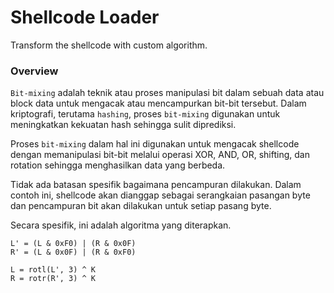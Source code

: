 # Shellcode Loader

Transform the shellcode with custom algorithm.

### Overview

`Bit-mixing` adalah teknik atau proses manipulasi bit dalam sebuah data atau block data untuk mengacak atau mencampurkan bit-bit tersebut. Dalam kriptografi, terutama `hashing`, proses `bit-mixing` digunakan untuk meningkatkan kekuatan hash sehingga sulit diprediksi.

Proses `bit-mixing` dalam hal ini digunakan untuk mengacak shellcode dengan memanipulasi bit-bit melalui operasi XOR, AND, OR, shifting, dan rotation sehingga menghasilkan data yang berbeda.

Tidak ada batasan spesifik bagaimana pencampuran dilakukan. Dalam contoh ini, shellcode akan dianggap sebagai serangkaian pasangan byte dan pencampuran bit akan dilakukan untuk setiap pasang byte.

Secara spesifik, ini adalah algoritma yang diterapkan.

```
L' = (L & 0xF0) | (R & 0x0F)
R' = (L & 0x0F) | (R & 0xF0)

L = rotl(L', 3) ^ K
R = rotr(R', 3) ^ K
```
